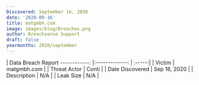 ```yaml
---
Discovered: September 16, 2020
date: '2020-09-16'
title: matgmbh.com
image: images/blog/Breaches.png
author: Breachsense Support
draft: false
yearmonths: 2020/september
---
```



| Data Breach Report
------------:   |:-------------:    | :-----:|
| Victim    | matgmbh.com      | 
| Threat Actor    | Conti      | 
| Date Discovered    | Sep 16, 2020      | 
| Description    | N/A      | 
| Leak Size    | N/A      | 

